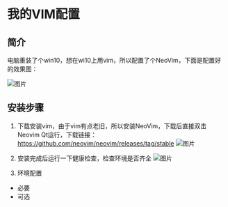 # 我的VIM配置
## 简介
电脑重装了个win10，想在wi10上用vim，所以配置了个NeoVim，下面是配置好的效果图：

![图片](https://user-images.githubusercontent.com/47561884/233071377-388c587e-91a8-4b6e-848f-62d91aead83f.png)

## 安装步骤
1. 下载安装vim，由于vim有点老旧，所以安装NeoVim，下载后直接双击Neovim Qt运行，下载链接：https://github.com/neovim/neovim/releases/tag/stable
![图片](https://user-images.githubusercontent.com/47561884/233074519-378da667-ffa9-4a53-8672-cde4ee2c6ccf.png)

2. 安装完成后运行一下健康检查，检查环境是否齐全
![图片](https://user-images.githubusercontent.com/47561884/233074581-1d604f46-bcd6-4216-a68e-5bf96913911f.png)


3. 环境配置
+ 必要
+ 可选
